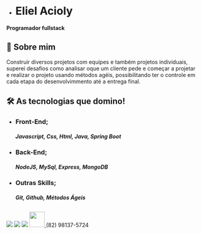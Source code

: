 <div style="display: inline_block"><br>

- # Eliel Acioly
**Programador fullstack**<br>

## 🚀 Sobre mim

Construir diversos projetos com equipes e também projetos individuais, superei desafios como analisar oque um cliente pede e começar a projetar e realizar o projeto usando métodos agéis, possibilitando ter o controle em  cada etapa do  desenvolvimmento até a entrega final.


## 🛠 As tecnologias que domino!<br>
- ### **Front-End**;<br>
   ##### **Javascript, Css, Html, Java, Spring Boot**<br>
- ### **Back-End**;<br>
   ##### **NodeJS, MySql, Express, MongoDB**
- ### **Outras Skills**;<br>
   ##### **Git, Github, Métodos Ágeis**
</div>

##

<div>
 <a href="https://www.instagram.com/liel.acioly/" target="_blank"><img src="https://img.shields.io/badge/-Instagram-%23E4405F?style=for-the-badge&logo=instagram&logoColor=white" target="_blank"></a>
<a href = "mailto:aciolyeliel90@gmail.com"><img src="https://img.shields.io/badge/-Gmail-%23333?style=for-the-badge&logo=gmail&logoColor=white" target="_blank"></a>
<a href="https://www.linkedin.com/eliel-acioly/" target="_blank"><img src="https://img.shields.io/badge/-LinkedIn-%230077B5?style=for-the-badge&logo=linkedin&logoColor=white" target="_blank"></a>
<a href="https://github.com/eliel-acioly/" target="_blank"><img eight="30" width="40" src="https://cdn-icons-png.flaticon.com/512/21/21520.png"</a> <a>(82) 98137-5724</a>

</div>


<!---
eliel-acioly/eliel-acioly is a ✨ special ✨ repository because its `README.md` (this file) appears on your GitHub profile.
You can click the Preview link to take a look at your changes.
--->

